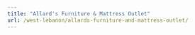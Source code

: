```yaml
---
title: "Allard's Furniture & Mattress Outlet"
url: /west-lebanon/allards-furniture-and-mattress-outlet/
---
```

